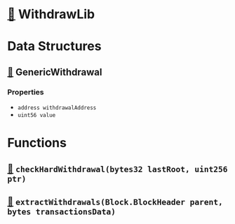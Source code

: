 # [🔗](/contracts/lib/WithdrawLib.sol#L8) WithdrawLib
# Data Structures
## [🔗](/contracts/lib/WithdrawLib.sol#L9) GenericWithdrawal
### Properties
- `address withdrawalAddress`
- `uint56 value`
# Functions
## [🔗](/contracts/lib/WithdrawLib.sol#L14) `checkHardWithdrawal(bytes32 lastRoot, uint256 ptr)`

## [🔗](/contracts/lib/WithdrawLib.sol#L29) `extractWithdrawals(Block.BlockHeader parent, bytes transactionsData)`

